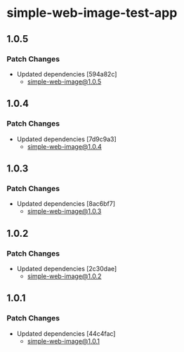 # simple-web-image-test-app

## 1.0.5

### Patch Changes

- Updated dependencies [594a82c]
  - simple-web-image@1.0.5

## 1.0.4

### Patch Changes

- Updated dependencies [7d9c9a3]
  - simple-web-image@1.0.4

## 1.0.3

### Patch Changes

- Updated dependencies [8ac6bf7]
  - simple-web-image@1.0.3

## 1.0.2

### Patch Changes

- Updated dependencies [2c30dae]
  - simple-web-image@1.0.2

## 1.0.1

### Patch Changes

- Updated dependencies [44c4fac]
  - simple-web-image@1.0.1
